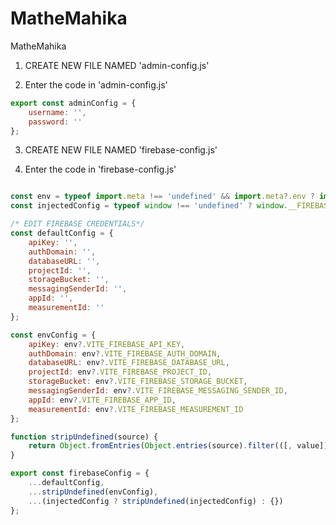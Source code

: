 # MatheMahika
MatheMahika



1. CREATE NEW FILE NAMED 'admin-config.js'

2. Enter the code in 'admin-config.js'
```js
export const adminConfig = {
    username: '',
    password: ''
};
```
3. CREATE NEW FILE NAMED 'firebase-config.js'

4. Enter the code in 'firebase-config.js'

```js

const env = typeof import.meta !== 'undefined' && import.meta?.env ? import.meta.env : {};
const injectedConfig = typeof window !== 'undefined' ? window.__FIREBASE_CONFIG__ : undefined;

/* EDIT FIREBASE CREDENTIALS*/
const defaultConfig = {
    apiKey: '',
    authDomain: '',
    databaseURL: '',
    projectId: '',
    storageBucket: '',
    messagingSenderId: '',
    appId: '',
    measurementId: ''
};

const envConfig = {
    apiKey: env?.VITE_FIREBASE_API_KEY,
    authDomain: env?.VITE_FIREBASE_AUTH_DOMAIN,
    databaseURL: env?.VITE_FIREBASE_DATABASE_URL,
    projectId: env?.VITE_FIREBASE_PROJECT_ID,
    storageBucket: env?.VITE_FIREBASE_STORAGE_BUCKET,
    messagingSenderId: env?.VITE_FIREBASE_MESSAGING_SENDER_ID,
    appId: env?.VITE_FIREBASE_APP_ID,
    measurementId: env?.VITE_FIREBASE_MEASUREMENT_ID
};

function stripUndefined(source) {
    return Object.fromEntries(Object.entries(source).filter(([, value]) => value !== undefined && value !== ''));
}

export const firebaseConfig = {
    ...defaultConfig,
    ...stripUndefined(envConfig),
    ...(injectedConfig ? stripUndefined(injectedConfig) : {})
};
```

